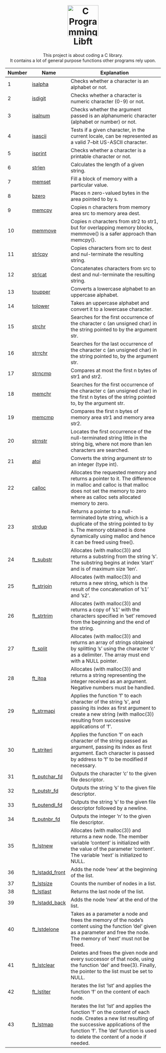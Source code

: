 <h1 align="center">
	<a href="https://en.wikipedia.org/wiki/C_(programming_language)"> <img src="https://cdn.jsdelivr.net/gh/devicons/devicon/icons/c/c-original.svg" alt="C Programming Language" width="100"height="100"></a> <br>
	Libft
</h1>

<p align="center">
	This project is about coding a C library.<br>
	It contains a lot of general purpose functions other programs rely upon.
</p>


|Number|Name|Explanation|
|---|---|---|
|	1|	[isalpha](https://github.com/mmtemel/libft/blob/main/libft/ft_isalpha.c)|	Checks whether a character is an alphabet or not.|
|	2|	[isdigit](https://github.com/mmtemel/libft/blob/main/libft/ft_isdigit.c)|	Checks whether a character is numeric character (0-9) or not.|
|	3|	[isalnum](https://github.com/mmtemel/libft/blob/main/libft/ft_isalnum.c)|	Checks whether the argument passed is an alphanumeric character (alphabet or number) or not.|
|	4|	[isascii](https://github.com/mmtemel/libft/blob/main/libft/ft_isascii.c)|	Tests if a given character, in the current locale, can be represented as a valid 7–bit US-ASCII character.|
|	5|	[isprint](https://github.com/mmtemel/libft/blob/main/libft/ft_isprint.c)|	Checks whether a character is a printable character or not.|
|	6|	[strlen](https://github.com/mmtemel/libft/blob/main/libft/ft_strlen.c)|		Calculates the length of a given string.|
|	7|	[memset](https://github.com/mmtemel/libft/blob/main/libft/ft_memset.c)|		Fill a block of memory with a particular value.|
|	8|	[bzero](https://github.com/mmtemel/libft/blob/main/libft/ft_bzero.c)|		Places n zero-valued bytes in the area pointed to by s.|
|	9|	[memcpy](https://github.com/mmtemel/libft/blob/main/libft/ft_memcpy.c)|		Copies n characters from memory area src to memory area dest.|
|	10|	[memmove](https://github.com/mmtemel/libft/blob/main/libft/ft_memmove.c)|	Copies n characters from str2 to str1, but for overlapping memory blocks, memmove() is a safer approach than memcpy().|
|	11|	[strlcpy](https://github.com/mmtemel/libft/blob/main/libft/ft_strlcpy.c)|	Copies characters from src to dest and nul-terminate the resulting string.|
|	12|	[strlcat](https://github.com/mmtemel/libft/blob/main/libft/ft_strlcat.c)|	Concatenates characters from src to dest and nul-terminate the resulting string.|
|	13|	[toupper](https://github.com/mmtemel/libft/blob/main/libft/ft_toupper.c)|	Converts a lowercase alphabet to an uppercase alphabet.|
|	14|	[tolower](https://github.com/mmtemel/libft/blob/main/libft/ft_tolower.c)|	Takes an uppercase alphabet and convert it to a lowercase character.|
|	15|	[strchr](https://github.com/mmtemel/libft/blob/main/libft/ft_strchr.c)|		Searches for the first occurrence of the character c (an unsigned char) in the string pointed to by the argument str.|
|	16|	[strrchr](https://github.com/mmtemel/libft/blob/main/libft/ft_strrchr.c)|	Searches for the last occurrence of the character c (an unsigned char) in the string pointed to, by the argument str.|
|	17|	[strncmp](https://github.com/mmtemel/libft/blob/main/libft/ft_strncmp.c)|	Compares at most the first n bytes of str1 and str2.|
|	18|	[memchr](https://github.com/mmtemel/libft/blob/main/libft/ft_memchr.c)|		Searches for the first occurrence of the character c (an unsigned char) in the first n bytes of the string pointed to, by the argument str.|
|	19|	[memcmp](https://github.com/mmtemel/libft/blob/main/libft/ft_memcmp.c)|		Compares the first n bytes of memory area str1 and memory area str2.|
|	20|	[strnstr](https://github.com/mmtemel/libft/blob/main/libft/ft_strnstr.c)|	Locates the first occurrence of the null-terminated string little in the string big, where not more than len characters are searched.|
|	21|	[atoi](https://github.com/mmtemel/libft/blob/main/libft/ft_atoi.c)|		Converts the string argument str to an integer (type int).|
|	22|	[calloc](https://github.com/mmtemel/libft/blob/main/libft/ft_calloc.c)|		Allocates the requested memory and returns a pointer to it. The difference in malloc and calloc is that malloc does not set the memory to zero where as calloc sets allocated memory to zero.
|	23|	[strdup](https://github.com/mmtemel/libft/blob/main/libft/ft_strdup.c)|		Returns a pointer to a null-terminated byte string, which is a duplicate of the string pointed to by s. The memory obtained is done dynamically using malloc and hence it can be freed using free().|
|	24|	[ft_substr](https://github.com/mmtemel/libft/blob/main/libft/ft_substr.c)|	Allocates (with malloc(3)) and returns a substring from the string ’s’. The substring begins at index ’start’ and is of maximum size ’len’.|
|	25|	[ft_strjoin](https://github.com/mmtemel/libft/blob/main/libft/ft_strjoin.c)|	Allocates (with malloc(3)) and returns a new string, which is the result of the concatenation of ’s1’ and ’s2’.|
|	26|	[ft_strtrim](https://github.com/mmtemel/libft/blob/main/libft/ft_strtrim.c)|	Allocates (with malloc(3)) and returns a copy of ’s1’ with the characters specified in ’set’ removed from the beginning and the end of the string.|
|	27|	[ft_split](https://github.com/mmtemel/libft/blob/main/libft/ft_split.c)|	Allocates (with malloc(3)) and returns an array of strings obtained by splitting ’s’ using the character ’c’ as a delimiter. The array must end with a NULL pointer.|
|	28|	[ft_itoa](https://github.com/mmtemel/libft/blob/main/libft/ft_itoa.c)|		Allocates (with malloc(3)) and returns a string representing the integer received as an argument. Negative numbers must be handled.|
|	29|	[ft_strmapi](https://github.com/mmtemel/libft/blob/main/libft/ft_strmapi.c)|	Applies the function ’f’ to each character of the string ’s’, and passing its index as first argument to create a new string (with malloc(3)) resulting from successive applications of ’f’.|
|	30|	[ft_striteri](https://github.com/mmtemel/libft/blob/main/libft/ft_striteri.c)|	Applies the function ’f’ on each character of the string passed as argument, passing its index as first argument. Each character is passed by address to ’f’ to be modified if necessary.|
|	31|	[ft_putchar_fd](https://github.com/mmtemel/libft/blob/main/libft/ft_putchar_fd.c)|	Outputs the character ’c’ to the given file descriptor.|
|	32|	[ft_putstr_fd](https://github.com/mmtemel/libft/blob/main/libft/ft_putstr_fd.c)|	Outputs the string ’s’ to the given file descriptor.|
|	33|	[ft_putendl_fd](https://github.com/mmtemel/libft/blob/main/libft/ft_putendl_fd.c)|	Outputs the string ’s’ to the given file descriptor followed by a newline.|
|	34|	[ft_putnbr_fd](https://github.com/mmtemel/libft/blob/main/libft/ft_putnbr_fd.c)|	Outputs the integer ’n’ to the given file descriptor.|
|	35|	[ft_lstnew](https://github.com/mmtemel/libft/blob/main/libft/ft_lstnew.c)|		Allocates (with malloc(3)) and returns a new node. The member variable ’content’ is initialized with the value of the parameter ’content’. The variable ’next’ is initialized to NULL.|
|	36|	[ft_lstadd_front](https://github.com/mmtemel/libft/blob/main/libft/ft_lstadd_front.c)|	Adds the node ’new’ at the beginning of the list.
|	37|	[ft_lstsize](https://github.com/mmtemel/libft/blob/main/libft/ft_lstsize.c)|		Counts the number of nodes in a list.
|	38|	[ft_lstlast](https://github.com/mmtemel/libft/blob/main/libft/ft_lstlast.c)|		Returns the last node of the list.
|	39|	[ft_lstadd_back](https://github.com/mmtemel/libft/blob/main/libft/ft_lstadd_back.c)|	Adds the node ’new’ at the end of the list.
|	40|	[ft_lstdelone](https://github.com/mmtemel/libft/blob/main/libft/ft_lstdelone.c)|	Takes as a parameter a node and frees the memory of the node’s content using the function ’del’ given as a parameter and free the node. The memory of ’next’ must not be freed.|
|	41|	[ft_lstclear](https://github.com/mmtemel/libft/blob/main/libft/ft_lstclear.c)|		Deletes and frees the given node and every successor of that node, using the function ’del’ and free(3). Finally, the pointer to the list must be set to NULL.|
|	42|	[ft_lstiter](https://github.com/mmtemel/libft/blob/main/libft/ft_lstiter.c)|		Iterates the list ’lst’ and applies the function ’f’ on the content of each node.|
|	43|	[ft_lstmap](https://github.com/mmtemel/libft/blob/main/libft/ft_lstmap.c)|		Iterates the list ’lst’ and applies the function ’f’ on the content of each node. Creates a new list resulting of the successive applications of the function ’f’. The ’del’ function is used to delete the content of a node if needed.|








